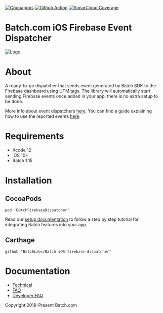 [![Cocoapods](https://img.shields.io/cocoapods/v/BatchFirebaseDispatcher)](https://cocoapods.org/pods/BatchFirebaseDispatcher)
[![Github Action](https://github.com/BatchLabs/Batch-iOS-firebase-dispatcher/workflows/iOS%20CI/badge.svg)](https://github.com/BatchLabs/Batch-iOS-firebase-dispatcher/actions?query=workflow%3A%22iOS+CI%22)
[![SonarCloud Coverage](https://sonarcloud.io/api/project_badges/measure?project=BatchLabs_Batch-iOS-firebase-dispatcher&metric=coverage)](https://sonarcloud.io/dashboard?id=BatchLabs_Batch-iOS-firebase-dispatcher)

Batch.com iOS Firebase Event Dispatcher
==================

![Logo](http://batch-doc.s3.amazonaws.com/logo_batch_192.gif)

# About

A ready-to-go dispatcher that sends event generated by Batch SDK to the Firebase dashboard using UTM tags.
The library will automatically start sending Firebase events once added in your app, there is no extra setup to be done.

More info about event dispatchers [here](https://doc.batch.com/ios/advanced/event-dispatchers).
You can find a guide explaining how to use the reported events [here](https://help.batch.com/en/articles/3597151-how-to-export-my-campaign-s-data-to-firebase-google-analytics-or-at-internet-using-events-dispatcher).

# Requirements
 - Xcode 12
 - iOS 10+
 - Batch 1.15

# Installation

## CocoaPods

```
pod 'BatchFirebaseDispatcher'
```

Read our [setup documentation](https://doc.batch.com/) to follow a step by step tutorial for integrating Batch features into your app.

## Carthage

```
github "BatchLabs/Batch-iOS-firebase-dispatcher"
```

# Documentation

 - [Technical](https://doc.batch.com)
 - [FAQ](https://batch.com/doc/faq/general.html)
 - [Developer FAQ](https://batch.com/developers)

Copyright 2019-Present Batch.com